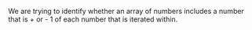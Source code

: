 We are trying to identify whether an array of numbers includes a number that is + or - 1 of each number that is iterated within.